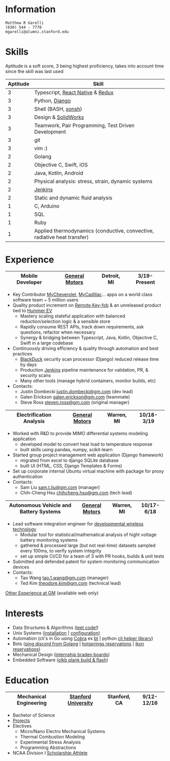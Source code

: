 # Information
```
Matthew R Garelli
(630) 544 - 7770
mgarelli@alumni.stanford.edu
```

# Skills

Aptitude is a soft score, 3 being highest proficiency, takes into account time since the skill was last used

Aptitude | Skill
--- | ---
3 | Typescript, [React Native](https://facebook.github.io/react-native/) & [Redux](https://redux.js.org/)
3 | Python, [Django](https://www.djangoproject.com/)
3 | Shell (BASH, [xonsh](https://xon.sh/))
3 | Design & [SolidWorks](https://www.solidworks.com/)
3 | Teamwork, Pair Programming, Test Driven Development
3 | git
3 | vim :)
2 | Golang
2 | Objective C, Swift, iOS
2 | Java, Kotlin, Android
2 | Physical analysis: stress, strain, dynamic systems
2 | [Jenkins](https://jenkins.io/)
2 | Static and dynamic fluid analysis
1 | C, Arduino
1 | SQL
1 | Ruby
1 | Applied thermodynamics (conductive, convective, radiative heat transfer)

# Experience

Mobile Developer | [General Motors](https://www.gm.com/) | Detroit, MI | 3/19-Present
--- | --- | --- | ---
* Key Contributor [MyCheverolet](https://play.google.com/store/apps/details?id=com.gm.chevrolet.nomad.ownership&hl=en_US), [MyCadillac](https://play.google.com/store/apps/details?id=com.gm.cadillac.nomad.ownership&hl=en_US)... apps on a world class software team ~ 5 million users
* Quality product increment on [Remote Key-fob](https://www.chevrolet.com/connectivity-and-technology/my-chevrolet-app) & an unreleased product tied to [Hummer EV](https://www.gmc.com/electric/hummer-ev)
	* Mastery scaling stateful application with balanced reduction/selection logic & a sensible store
	* Rapidly consume REST APIs, track down requirements, ask questions, refactor when necessary
	* Synergy & bridging between Typescript, Java, Kotlin, Objective C, Swift in a large codebase
* Continuously driving efficiency & quality through automation and best practices
	* [BlackDuck](https://www.blackducksoftware.com/) security scan processor (Django) reduced release time by days
	* Production [Jenkins](https://www.jenkins.io/) pipeline maintenance for validation, PR, & security scans
	* Many other tools (manage hybrid containers, monitor builds, etc)
* Contacts:
	* Justin Dombecki justin.dombecki@gm.com (dev lead)
	* Galen Erickson galen.erickson@gm.com (teammate)
	* Steve Ross steven.ross@gm.com (original manager)

Electrification Analysis | [General Motors](https://www.gm.com/) | Warren, MI | 10/18-3/19
--- | --- | --- | ---
* Worked with R&D to provide MIMO differential systems modeling application
	* developed model to convert heat load to temperature response
	* built skills using pandas, numpy, scikit-learn
* Started group project management web application (Django framework)
	* migrated from excel to django SQLite database
	* built UI (HTML, CSS, Django Templates & Forms)
* Set up corporate internal Ubuntu virtual machine with package for proxy authentication
* Contacts:
	* Sam Liu sam.t.liu@gm.com (manager)
	* Chih-Cheng Hsu chihcheng.hsu@gm.com (tech lead)

Autonomous Vehicle and Battery Systems | [General Motors](https://www.gm.com/) | Warren, MI | 10/17-6/18
--- | --- | --- | ---
* Lead software integration engineer for [developmental wireless technology](https://www.linkedin.com/posts/general-motors_today-we-announced-that-our-future-evs-will-activity-6709433343278112768-hwqa)
	* Modular tool for statistical/mathematical analysis of hight voltage battery monitoring systems
	* gathered & processed large (but not real-time) datasets sampled every 100ms, to verify system integrity
	* set up simple CI/CD for a team of 3 with PR hooks, builds & unit tests
* Submitted and defended patent for system monitoring communication devices
* Contacts:
	* Tao Wang tao.1.wang@gm.com (manager)
	* Ted Kim theodore.kim@gm.com (technical lead)

[Other Experience at GM](./rsrc/other_experience.md) (available web only)

# Interests

* Data Structures & Algorithms ([leet code!](https://github.com/mrgarelli/dataStructuresAlgorithms))
* Unix Systems ([installation](https://github.com/mrgarelli/InstallArch) | [configuration](https://github.com/mrgarelli/unix))
* Automation (cli's in Go using [Cobra](https://github.com/spf13/cobra) ex [bt](https://github.com/mrgarelli/bt) | python [cli helper library](https://github.com/mrgarelli/SysPy))
* Bots ([ping discord from Golang](https://github.com/mrgarelli/chord) | [hotsprings reservations](https://github.com/mrgarelli/StrawberryBotSprings) | [ikon reservations](https://github.com/mrgarelli/PowBot))
* Mechanical Design ([internship braden boards](rsrc/design.md))
* Embedded Software ([olkb plank build & flash](https://github.com/mrgarelli/qmk_firmware/blob/dev/readme.md))

# Education

Mechanical Engineering | [Stanford University](https://www.stanford.edu/) | Stanford, CA | 9/12-12/16
--- | --- | --- | ---
* Bachelor of Science
* [Projects](./rsrc/university.md)
* Electives
	* Micro/Nano Electro Mechanical Systems
	* Thermal Combustion Modeling
	* Experimental Stress Analysis
	* Programming Abstractions
* NCAA Division I [Scholarship Athlete](https://gostanford.com/sports/wrestling/roster/matt-garelli/6123)
